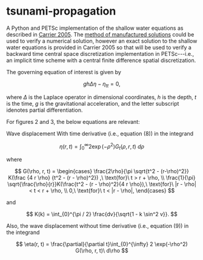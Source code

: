 # tsunami-propagation

A Python and PETSc implementation of the shallow water equations as described 
in [Carrier 2005](https://www.techscience.com/CMES/v10n2/24866). The [method
of manufactured solutions](https://mooseframework.inl.gov/python/mms.html) could
be used to verify a numerical solution, however an exact solution to the shallow water equations 
is provided in Carrier 2005 so that will be used to verify a backward time central space
discretization implementation in PETSc---i.e., an implicit time scheme with a 
central finite difference spatial discretization.

The governing equation of interest is given by

$$
g h \Delta \eta - \eta_{tt}= 0,
$$

where $\Delta$ is the Laplace operator in dimensional coordinates, $h$ is the
depth, $t$ is the time, $g$ is the gravitational acceleration, and the letter
subscript idenotes partial differentiation.

For figures 2 and 3, the below equations are relevant:

Wave displacement With time derivative (i.e., equation (8)) in the integrand

$$
\eta(r, t) = \int_{0}^{\infty} 2 \exp(-\rho^2) G_t(\rho, r, t)\ d\rho
$$

where 

$$
G(\rho, r, t) = \begin{cases}
    \frac{2\rho}{\pi \sqrt{t^2 - (r-\rho)^2}} K(\frac {4 r \rho} {t^2 - (r - \rho)^2}) ,\ \text{for}\ t > r + \rho, \\
    \frac{1}{\pi} \sqrt{\frac{\rho}{r}}K(\frac{t^2 - (r - \rho)^2}{4 r \rho}),\ \text{for}\ |r - \rho| < t < r + \rho, \\
    0,\ \text{for}\ t < |r - \rho|,
\end{cases}
$$

and 

$$
K(k) = \int_{0}^{\pi / 2} \frac{dv}{\sqrt{1 - k \sin^2 v}}.
$$

Also, the wave displacement without time derivative (i.e., equation (9)) in 
the integrand

$$
\eta(r, t) = \frac{\partial}{\partial t}\int_{0}^{\infty} 2 \exp(-\rho^2) G(\rho, r, t)\ d\rho
$$
